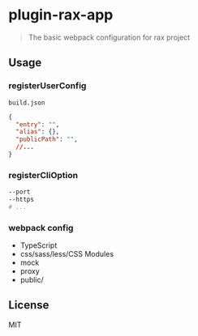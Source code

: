 # plugin-rax-app

> The basic webpack configuration for rax project

## Usage

### registerUserConfig

`build.json`

```json
{
  "entry": "",
  "alias": {},
  "publicPath": "",
  //...
}
```

### registerCliOption

```bash
--port
--https
# ...
```

### webpack config

- TypeScript
- css/sass/less/CSS Modules
- mock
- proxy
- public/

## License

MIT
